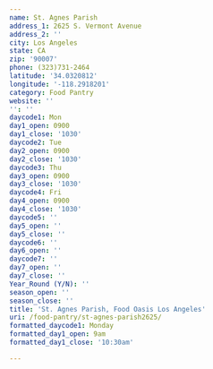 ```yaml
---
name: St. Agnes Parish
address_1: 2625 S. Vermont Avenue
address_2: ''
city: Los Angeles
state: CA
zip: '90007'
phone: (323)731-2464
latitude: '34.0320812'
longitude: '-118.2918201'
category: Food Pantry
website: ''
'': ''
daycode1: Mon
day1_open: 0900
day1_close: '1030'
daycode2: Tue
day2_open: 0900
day2_close: '1030'
daycode3: Thu
day3_open: 0900
day3_close: '1030'
daycode4: Fri
day4_open: 0900
day4_close: '1030'
daycode5: ''
day5_open: ''
day5_close: ''
daycode6: ''
day6_open: ''
daycode7: ''
day7_open: ''
day7_close: ''
Year_Round (Y/N): ''
season_open: ''
season_close: ''
title: 'St. Agnes Parish, Food Oasis Los Angeles'
uri: /food-pantry/st-agnes-parish2625/
formatted_daycode1: Monday
formatted_day1_open: 9am
formatted_day1_close: '10:30am'

---
```

